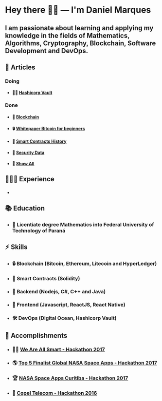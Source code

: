 # Hey there 🖖🏼 — I'm **Daniel Marques**

## I am passionate about learning and applying my knowledge in the fields of Mathematics, Algorithms, Cryptography, Blockchain, Software Development and DevOps.



## 📝 **Articles**

### **Doing**

- #### 🖖🏼 [Hashicorp Vault]()

### **Done** 

- #### 🔐 [Blockchain]()
- #### 🔒 [Whitepaper Bitcoin for beginners]()
- #### 🔑 [Smart Contracts History]()
- #### 👹 [Security Data]()
- #### 👀 [Show All]()

## 👨🏻‍💻 **Experience**

  - ### 

## 📚 **Education**

- ### 📖 **Licentiate degree Mathematics into Federal University of Technology of Paraná**

## ⚡️ **Skills**

- ### 🔒 **Blockchain** (Bitcoin, Ethereum, Litecoin and HyperLedger)
- ### 🔑 **Smart Contracts** (Solidity)
- ### 💾 **Backend** (Nodejs, C#, C++ and Java)
- ### 🎨 **Frontend** (Javascript, ReactJS, React Native)
- ### 🛠 **DevOps** (Digital Ocean, Hashicorp Vault)

## 🧠 **Accomplishments**

- ### 🖖🏼 [**We Are All Smart - Hackathon 2017**]()
- ### 🌎 [**Top 5 Finalist Global NASA Space Apps - Hackathon 2017**]()
- ### 🏆 [**NASA Space Apps Curitiba - Hackathon 2017**]()
- ### 🔑 [**Copel Telecom - Hackathon 2016**]()